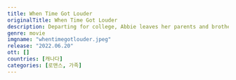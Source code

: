```yaml
---
title: When Time Got Louder
originalTitle: When Time Got Louder
description: Departing for college, Abbie leaves her parents and brother who has autism and is non-verbal. As she explores her independence and sexuality, she's torn between her new life and her love for her brother
genre: movie
imgname: "whentimegotlouder.jpeg"
release: "2022.06.20"
ott: []
countries: [캐나다]
categories: [로맨스, 가족]
---
```

